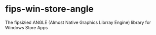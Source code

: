 # fips-win-store-angle
The fipsizied ANGLE (Almost Native Graphics Librray Engine) library for Windows Store Apps
